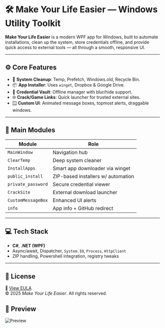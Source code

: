 # 🛠️ Make Your Life Easier — Windows Utility Toolkit

**Make Your Life Easier** is a modern WPF app for Windows, built to automate installations, clean up the system, store credentials offline, and provide quick access to external tools — all through a smooth, responsive UI.

---

## ⚙️ Core Features

- 🧹 **System Cleanup**: Temp, Prefetch, Windows.old, Recycle Bin.
- 📦 **App Installer**: Uses `winget`, Dropbox & Google Drive.
- 🔐 **Credential Vault**: Offline manager with blur/hide support.
- 🌐 **Crack/Game Links**: Quick launcher for trusted external sites.
- 🪟 **Custom UI**: Animated message boxes, topmost alerts, draggable windows.

---

## 📂 Main Modules

| Module         | Role                                      |
|----------------|-------------------------------------------|
| `MainWindow`   | Navigation hub                            |
| `ClearTemp`    | Deep system cleaner                       |
| `InstallApps`  | Smart app downloader via winget           |
| `public_install` | ZIP-based installers w/ automation     |
| `private_password` | Secure credential viewer             |
| `CrackSite`    | External download launcher                |
| `CustomMessageBox` | Enhanced UI alerts                    |
| `info`         | App info + GitHub redirect                |

---

## 💻 Tech Stack

- **C#**, **.NET (WPF)**
- Async/await, Dispatcher, `System.IO`, `Process`, `HttpClient`
- ZIP handling, Powershell integration, registry tweaks

---

## 📃 License

🔗 [View EULA](https://thomasthanos.github.io/Make_your_life_easier/Licence/EULA.html)  
© 2025 *Make Your Life Easier*. All rights reserved.

## 🧪 Preview

![Preview](pictures/home/main.png)

